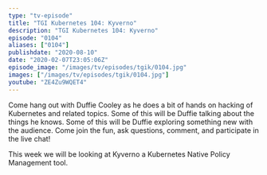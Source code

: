 ```yaml
---
type: "tv-episode"
title: "TGI Kubernetes 104: Kyverno"
description: "TGI Kubernetes 104: Kyverno"
episode: "0104"
aliases: ["0104"]
publishdate: "2020-08-10"
date: "2020-02-07T23:05:06Z"
episode_image: "/images/tv/episodes/tgik/0104.jpg"
images: ["/images/tv/episodes/tgik/0104.jpg"]
youtube: "ZE4Zu9WQET4"
---
```


Come hang out with Duffie Cooley as he does a bit of hands on hacking of Kubernetes and related topics. Some of this will be Duffie talking about the things he knows. Some of this will be Duffie exploring something new with the audience. Come join the fun, ask questions, comment, and participate in the live chat!

This week we will be looking at Kyverno a Kubernetes Native Policy Management tool.

